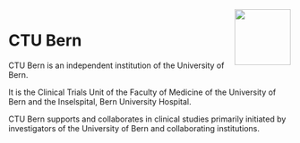 <img align="right" width="100" height="100" src="https://intern.unibe.ch/unibe/uniintern/content/e1883/e683686/e684360/e1075315/pane1075336/e1075337/ub_Logo_english_2019_RGB_ger.png">

# CTU Bern 


CTU Bern is an independent institution of the University of Bern.

It is the Clinical Trials Unit of the Faculty of Medicine of the University of Bern and the Inselspital, Bern University Hospital.

CTU Bern supports and collaborates in clinical studies primarily initiated by investigators of the University of Bern and collaborating institutions.

